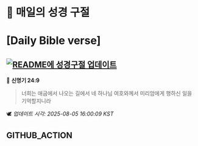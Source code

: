 # 🙏 매일의 성경 구절
# [Daily Bible verse]
## [![README에 성경구절 업데이트](https://github.com/DONGSUKA/first_test/actions/workflows/update-readme-bible.yml/badge.svg)](https://github.com/DONGSUKA/first_test/actions/workflows/update-readme-bible.yml)
<!-- START_BIBLE_VERSE -->
📖 **신명기 24:9**
> 너희는 애굽에서 나오는 길에서 네 하나님 여호와께서 미리암에게 행하신 일을 기억할지니라

🕊️ _업데이트 시각: 2025-08-05 16:00:09 KST_
  <!-- END_BIBLE_VERSE -->
## GITHUB_ACTION
